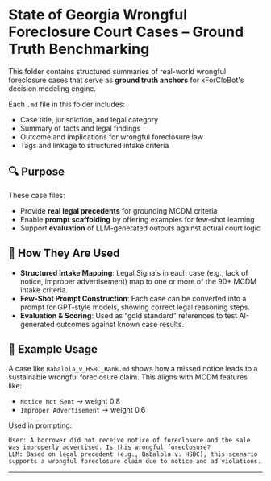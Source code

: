 # State of Georgia Wrongful Foreclosure Court Cases – Ground Truth Benchmarking

This folder contains structured summaries of real-world wrongful foreclosure cases that serve as **ground truth anchors** for xForCloBot's decision modeling engine.

Each `.md` file in this folder includes:
- Case title, jurisdiction, and legal category
- Summary of facts and legal findings
- Outcome and implications for wrongful foreclosure law
- Tags and linkage to structured intake criteria


## 🔍 Purpose

These case files:
- Provide **real legal precedents** for grounding MCDM criteria
- Enable **prompt scaffolding** by offering examples for few-shot learning
- Support **evaluation** of LLM-generated outputs against actual court logic

## 🧠 How They Are Used

- **Structured Intake Mapping**: Legal Signals in each case (e.g., lack of notice, improper advertisement) map to one or more of the 90+ MCDM intake criteria.
- **Few-Shot Prompt Construction**: Each case can be converted into a prompt for GPT-style models, showing correct legal reasoning steps.
- **Evaluation & Scoring**: Used as “gold standard” references to test AI-generated outcomes against known case results.

## 🧾 Example Usage

A case like `Babalola_v_HSBC_Bank.md` shows how a missed notice leads to a sustainable wrongful foreclosure claim. This aligns with MCDM features like:

- `Notice Not Sent` → weight 0.8
- `Improper Advertisement` → weight 0.6

Used in prompting:
```plaintext
User: A borrower did not receive notice of foreclosure and the sale was improperly advertised. Is this wrongful foreclosure?
LLM: Based on legal precedent (e.g., Babalola v. HSBC), this scenario supports a wrongful foreclosure claim due to notice and ad violations.
```

---
